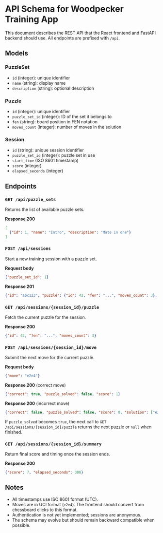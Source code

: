 # API Schema for Woodpecker Training App

This document describes the REST API that the React frontend and FastAPI backend should use. All endpoints are prefixed with `/api`.

## Models

### PuzzleSet
- `id` (integer): unique identifier
- `name` (string): display name
- `description` (string): optional description

### Puzzle
- `id` (integer): unique identifier
- `puzzle_set_id` (integer): ID of the set it belongs to
- `fen` (string): board position in FEN notation
- `moves_count` (integer): number of moves in the solution

### Session
- `id` (string): unique session identifier
- `puzzle_set_id` (integer): puzzle set in use
- `start_time` (ISO 8601 timestamp)
- `score` (integer)
- `elapsed_seconds` (integer)

## Endpoints

### `GET /api/puzzle_sets`
Returns the list of available puzzle sets.

**Response 200**
```json
[
  {"id": 1, "name": "Intro", "description": "Mate in one"}
]
```

### `POST /api/sessions`
Start a new training session with a puzzle set.

**Request body**
```json
{"puzzle_set_id": 1}
```

**Response 201**
```json
{"id": "abc123", "puzzle": {"id": 42, "fen": "...", "moves_count": 3}, "score": 0, "elapsed_seconds": 0}
```

### `GET /api/sessions/{session_id}/puzzle`
Fetch the current puzzle for the session.

**Response 200**
```json
{"id": 42, "fen": "...", "moves_count": 3}
```

### `POST /api/sessions/{session_id}/move`
Submit the next move for the current puzzle.

**Request body**
```json
{"move": "e2e4"}
```

**Response 200** (correct move)
```json
{"correct": true, "puzzle_solved": false, "score": 1}
```

**Response 200** (incorrect move)
```json
{"correct": false, "puzzle_solved": false, "score": 0, "solution": ["e2e4", "e7e5"]}
```

If `puzzle_solved` becomes `true`, the next call to `GET /api/sessions/{session_id}/puzzle` returns the next puzzle or `null` when finished.

### `GET /api/sessions/{session_id}/summary`
Return final score and timing once the session ends.

**Response 200**
```json
{"score": 7, "elapsed_seconds": 300}
```

## Notes
- All timestamps use ISO 8601 format (UTC).
- Moves are in UCI format (`e2e4`). The frontend should convert from chessboard clicks to this format.
- Authentication is not yet implemented; sessions are anonymous.
- The schema may evolve but should remain backward compatible when possible.

